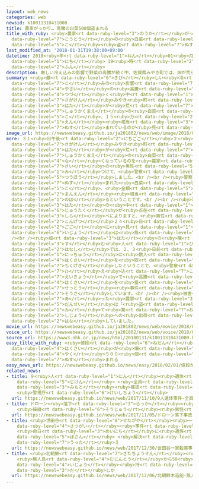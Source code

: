 ```yaml
---
layout: web_news
categories: web
newsid: k10011310431000
title: 農家がっかり… 高騰の白菜500個盗まれる
title_with_ruby: <ruby>農家<rt data-ruby-level="3">のうか</rt></ruby>がっかり… <ruby>高騰<rt
  data-ruby-level="7">こうとう</rt></ruby>の<ruby>白菜<rt data-ruby-level="4">はくさい</rt></ruby>500<ruby>個<rt
  data-ruby-level="5">こ</rt></ruby><ruby>盗<rt data-ruby-level="7">ぬす</rt></ruby>まれる
last_modified_at: '2018-01-31T19:38:00+09:00'
datetime: 2018<ruby>年<rt data-ruby-level="1">ねん</rt></ruby>01<ruby>月<rt data-ruby-level="1">がつ</rt></ruby>31<ruby>日<rt
  data-ruby-level="1">にち</rt></ruby> 19<ruby>時<rt data-ruby-level="2">じ</rt></ruby>38<ruby>分<rt
  data-ruby-level="2">ふん</rt></ruby>
description: 厳しい冷え込みの影響で野菜の高騰が続く中、佐賀県みやき町では、畑が荒らされて収穫前の白菜およそ５００個、１５万円相当が盗まれているのが見つかりました。
summary: <ruby>厳<rt data-ruby-level="6">きび</rt></ruby>しい<ruby>冷<rt data-ruby-level="7">ひ</rt></ruby>え<ruby>込<rt
  data-ruby-level="7">こ</rt></ruby>みの<ruby>影響<rt data-ruby-level="7">えいきょう</rt></ruby>で<ruby>野菜<rt
  data-ruby-level="4">やさい</rt></ruby>の<ruby>高騰<rt data-ruby-level="7">こうとう</rt></ruby>が<ruby>続<rt
  data-ruby-level="4">つづ</rt></ruby>く<ruby>中<rt data-ruby-level="1">なか</rt></ruby>、<ruby>佐賀県<rt
  data-ruby-level="7">さがけん</rt></ruby>みやき<ruby>町<rt data-ruby-level="1">ちょう</rt></ruby>では、<ruby>畑<rt
  data-ruby-level="3">はた</rt></ruby>が<ruby>荒<rt data-ruby-level="7">あ</rt></ruby>らされて<ruby>収穫前<rt
  data-ruby-level="7">しゅうかくまえ</rt></ruby>の<ruby>白菜<rt data-ruby-level="4">はくさい</rt></ruby>およそ５００<ruby>個<rt
  data-ruby-level="5">こ</rt></ruby>、１５<ruby>万<rt data-ruby-level="2">まん</rt></ruby><ruby>円<rt
  data-ruby-level="1">えん</rt></ruby><ruby>相当<rt data-ruby-level="3">そうとう</rt></ruby>が<ruby>盗<rt
  data-ruby-level="7">ぬす</rt></ruby>まれているのが<ruby>見<rt data-ruby-level="1">み</rt></ruby>つかりました。
image_url: https://newswebeasy.github.io/ja201802/news/web/image/2018/01/31/K10011310431_1801311928_1801311938_01_02.jpg
more: ３１<ruby>日午後<rt data-ruby-level="2">にちごご</rt></ruby>２<ruby>時<rt data-ruby-level="2">じ</rt></ruby>ごろ、<ruby>佐賀県<rt
  data-ruby-level="7">さがけん</rt></ruby>みやき<ruby>町<rt data-ruby-level="1">ちょう</rt></ruby>で、<ruby>畑<rt
  data-ruby-level="3">はた</rt></ruby>が<ruby>荒<rt data-ruby-level="7">あ</rt></ruby>らされて<ruby>収穫前<rt
  data-ruby-level="7">しゅうかくまえ</rt></ruby>の<ruby>白菜<rt data-ruby-level="4">はくさい</rt></ruby>が<ruby>無<rt
  data-ruby-level="4">な</rt></ruby>くなっているのを<ruby>農家<rt data-ruby-level="3">のうか</rt></ruby>の６６<ruby>歳<rt
  data-ruby-level="7">さい</rt></ruby>の<ruby>男性<rt data-ruby-level="5">だんせい</rt></ruby>が<ruby>見<rt
  data-ruby-level="1">み</rt></ruby>つけて、<ruby>警察<rt data-ruby-level="6">けいさつ</rt></ruby>に<ruby>通報<rt
  data-ruby-level="5">つうほう</rt></ruby>しました。<br /><br /><ruby>警察<rt data-ruby-level="6">けいさつ</rt></ruby>によりますと、<ruby>盗<rt
  data-ruby-level="7">ぬす</rt></ruby>まれた<ruby>白菜<rt data-ruby-level="4">はくさい</rt></ruby>は、およそ５００<ruby>個<rt
  data-ruby-level="5">こ</rt></ruby>、<ruby>金額<rt data-ruby-level="5">きんがく</rt></ruby>にして１５<ruby>万円<rt
  data-ruby-level="2">まんえん</rt></ruby><ruby>相当<rt data-ruby-level="3">そうとう</rt></ruby>に<ruby>上<rt
  data-ruby-level="1">のぼ</rt></ruby>るということです。<br /><br /><ruby>現場<rt data-ruby-level="5">げんば</rt></ruby>は<ruby>畑<rt
  data-ruby-level="3">はた</rt></ruby>の<ruby>中<rt data-ruby-level="1">なか</rt></ruby>に、<ruby>住宅<rt
  data-ruby-level="6">じゅうたく</rt></ruby>が<ruby>点在<rt data-ruby-level="5">てんざい</rt></ruby>しているところで、<ruby>調<rt
  data-ruby-level="3">しら</rt></ruby>べによりますと、<ruby>男性<rt data-ruby-level="5">だんせい</rt></ruby>が、<ruby>今月<rt
  data-ruby-level="2">こんげつ</rt></ruby>２４<ruby>日<rt data-ruby-level="1">にち</rt></ruby>の<ruby>午後<rt
  data-ruby-level="2">ごご</rt></ruby>に<ruby>見<rt data-ruby-level="1">み</rt></ruby>たときは<ruby>異常<rt
  data-ruby-level="6">いじょう</rt></ruby>は<ruby>無<rt data-ruby-level="4">な</rt></ruby>かったということです。<br
  /><br /><ruby>畑<rt data-ruby-level="3">はた</rt></ruby>の<ruby>隣<rt data-ruby-level="7">となり</rt></ruby>に<ruby>住<rt
  data-ruby-level="3">す</rt></ruby>む<ruby>人<rt data-ruby-level="1">ひと</rt></ruby>の<ruby>話<rt
  data-ruby-level="2">はなし</rt></ruby>では、２、３<ruby>日前<rt data-ruby-level="2">にちまえ</rt></ruby>の<ruby>日中<rt
  data-ruby-level="1">にっちゅう</rt></ruby>に<ruby>数人<rt data-ruby-level="2">すうにん</rt></ruby>が<ruby>白菜<rt
  data-ruby-level="4">はくさい</rt></ruby>を<ruby>取<rt data-ruby-level="3">と</rt></ruby>るところを<ruby>目撃<rt
  data-ruby-level="7">もくげき</rt></ruby>したということで、<ruby>警察<rt data-ruby-level="6">けいさつ</rt></ruby>は、<ruby>冷<rt
  data-ruby-level="7">ひ</rt></ruby>え<ruby>込<rt data-ruby-level="7">こ</rt></ruby>みの<ruby>影響<rt
  data-ruby-level="7">えいきょう</rt></ruby>で<ruby>高騰<rt data-ruby-level="7">こうとう</rt></ruby>する<ruby>白菜<rt
  data-ruby-level="4">はくさい</rt></ruby>を<ruby>狙<rt data-ruby-level="7">ねら</rt></ruby>った<ruby>窃盗<rt
  data-ruby-level="7">せっとう</rt></ruby><ruby>事件<rt data-ruby-level="5">じけん</rt></ruby>として<ruby>捜査<rt
  data-ruby-level="7">そうさ</rt></ruby>しています。<br /><br /><ruby>被害<rt data-ruby-level="7">ひがい</rt></ruby>に<ruby>遭<rt
  data-ruby-level="7">あ</rt></ruby>った<ruby>農家<rt data-ruby-level="3">のうか</rt></ruby>の<ruby>男性<rt
  data-ruby-level="5">だんせい</rt></ruby>は「<ruby>盗<rt data-ruby-level="7">ぬす</rt></ruby>まれているのを<ruby>見<rt
  data-ruby-level="1">み</rt></ruby>て<ruby>驚<rt data-ruby-level="7">おどろ</rt></ruby>いた。<ruby>市場<rt
  data-ruby-level="2">しじょう</rt></ruby>への<ruby>出荷<rt data-ruby-level="7">しゅっか</rt></ruby>もできなくなり、がっかりしている」と<ruby>話<rt
  data-ruby-level="2">はな</rt></ruby>していました。
movie_url: https://newswebeasy.github.io/ja201802/news/web/movie/2018/01/31/k10011310431_201801312150_201801312201.mp4
voice_url: https://newswebeasy.github.io/ja201802/news/web/voice/2018/01/31/k10011310431_201801312150_201801312201.mp3
source_url: https://www3.nhk.or.jp/news/html/20180131/k10011310431000.html
easy_title_with_ruby: <ruby>値段<rt data-ruby-level="6">ねだん</rt></ruby>が<ruby>高<rt data-ruby-level="2">たか</rt></ruby>くなっている<ruby>白菜<rt
  data-ruby-level="4">はくさい</rt></ruby>が<ruby>畑<rt data-ruby-level="3">はたけ</rt></ruby>から<ruby>約<rt
  data-ruby-level="4">やく</rt></ruby>５００<ruby>個<rt data-ruby-level="5">こ</rt></ruby><ruby>盗<rt
  data-ruby-level="7">ぬす</rt></ruby>まれる
easy_news_url: https://newswebeasy.github.io/news/easy/2018/02/01/値段が高くなっている白菜が畑から約500個盗まれる
related_news:
- title: ９<ruby>人<rt data-ruby-level="1">にん</rt></ruby><ruby>遺体<rt data-ruby-level="6">いたい</rt></ruby><ruby>事件<rt
    data-ruby-level="5">じけん</rt></ruby> <ruby>全員<rt data-ruby-level="3">ぜんいん</rt></ruby>の<ruby>身元<rt
    data-ruby-level="3">みもと</rt></ruby><ruby>確認<rt data-ruby-level="7">かくにん</rt></ruby>
    <ruby>警視庁<rt data-ruby-level="6">けいしちょう</rt></ruby>
  url: https://newswebeasy.github.io/news/web/2017/11/10/9人遺体事件-全員の身元確認-警視庁
- title: ドローン<ruby>落下<rt data-ruby-level="3">らっか</rt></ruby><ruby>事故<rt data-ruby-level="5">じこ</rt></ruby>
    <ruby>操縦<rt data-ruby-level="6">そうじゅう</rt></ruby><ruby>男性<rt data-ruby-level="5">だんせい</rt></ruby>「コントロールきかず」
  url: https://newswebeasy.github.io/news/web/2017/11/05/ドローン落下事故-操縦男性コントロールきかず
- title: <ruby>世田谷<rt data-ruby-level="8">せたがや</rt></ruby><ruby>一家<rt data-ruby-level="2">いっか</rt></ruby><ruby>殺害<rt
    data-ruby-level="4">さつがい</rt></ruby><ruby>事件<rt data-ruby-level="5">じけん</rt></ruby>
    <ruby>命日<rt data-ruby-level="3">めいにち</rt></ruby>に<ruby>遺族<rt data-ruby-level="6">いぞく</rt></ruby>が<ruby>墓参<rt
    data-ruby-level="5">ぼさん</rt></ruby> <ruby>解決<rt data-ruby-level="5">かいけつ</rt></ruby><ruby>訴<rt
    data-ruby-level="7">うった</rt></ruby>え
  url: https://newswebeasy.github.io/news/web/2017/12/30/世田谷一家殺害事件-命日に遺族が墓参-解決訴え
- title: <ruby>北朝鮮<rt data-ruby-level="7">きたちょうせん</rt></ruby><ruby>木造船<rt data-ruby-level="5">もくぞうせん</rt></ruby>
    <ruby>無人島<rt data-ruby-level="4">むじんとう</rt></ruby>から50<ruby>点<rt data-ruby-level="2">てん</rt></ruby><ruby>以上<rt
    data-ruby-level="4">いじょう</rt></ruby><ruby>持<rt data-ruby-level="3">も</rt></ruby>ち<ruby>出<rt
    data-ruby-level="3">だ</rt></ruby>しか
  url: https://newswebeasy.github.io/news/web/2017/12/06/北朝鮮木造船-無人島から50点以上持ち出しか
...
```

